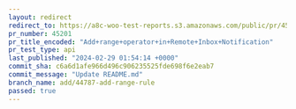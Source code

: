 ```yaml
---
layout: redirect
redirect_to: https://a8c-woo-test-reports.s3.amazonaws.com/public/pr/45201/api/index.html
pr_number: 45201
pr_title_encoded: "Add+range+operator+in+Remote+Inbox+Notification"
pr_test_type: api
last_published: "2024-02-29 01:54:14 +0000"
commit_sha: c6a6d1afe966d496c906235525fde698f6e2eab7
commit_message: "Update README.md"
branch_name: add/44787-add-range-rule
passed: true
---
```

